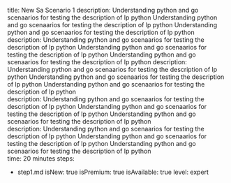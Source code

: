 title: New Sa Scenario 1
description: Understanding python and go scenaarios for testing the description of lp python Understanding python and go scenaarios for testing the description of lp python Understanding python and go scenaarios for testing the description of lp python 
description: Understanding python and go scenaarios for testing the description of lp python Understanding python and go scenaarios for testing the description of lp python Understanding python and go scenaarios for testing the description of lp python 
description: Understanding python and go scenaarios for testing the description of lp python Understanding python and go scenaarios for testing the description of lp python Understanding python and go scenaarios for testing the description of lp python   
description: Understanding python and go scenaarios for testing the description of lp python Understanding python and go scenaarios for testing the description of lp python Understanding python and go scenaarios for testing the description of lp python   
description: Understanding python and go scenaarios for testing the description of lp python Understanding python and go scenaarios for testing the description of lp python Understanding python and go scenaarios for testing the description of lp python   
time: 20 minutes
steps:
  - step1.md
isNew: true
isPremium: true
isAvailable: true
level: expert

